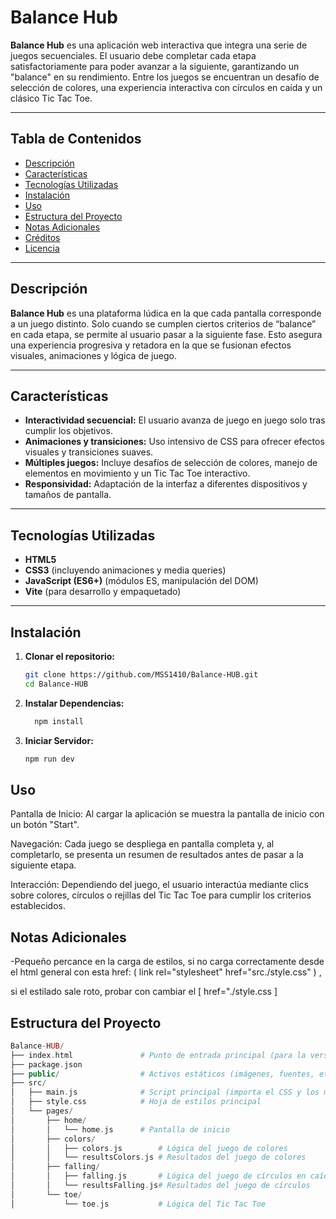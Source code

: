 # Balance Hub

**Balance Hub** es una aplicación web interactiva que integra una serie de juegos secuenciales. El usuario debe completar cada etapa satisfactoriamente para poder avanzar a la siguiente, garantizando un "balance" en su rendimiento. Entre los juegos se encuentran un desafío de selección de colores, una experiencia interactiva con círculos en caída y un clásico Tic Tac Toe.

---

## Tabla de Contenidos

- [Descripción](#descripción)
- [Características](#características)
- [Tecnologías Utilizadas](#tecnologías-utilizadas)
- [Instalación](#instalación)
- [Uso](#uso)
- [Estructura del Proyecto](#estructura-del-proyecto)
- [Notas Adicionales](#notas-adicionales)
- [Créditos](#créditos)
- [Licencia](#licencia)

---

## Descripción

**Balance Hub** es una plataforma lúdica en la que cada pantalla corresponde a un juego distinto. Solo cuando se cumplen ciertos criterios de “balance” en cada etapa, se permite al usuario pasar a la siguiente fase. Esto asegura una experiencia progresiva y retadora en la que se fusionan efectos visuales, animaciones y lógica de juego.

---

## Características

- **Interactividad secuencial:** El usuario avanza de juego en juego solo tras cumplir los objetivos.
- **Animaciones y transiciones:** Uso intensivo de CSS para ofrecer efectos visuales y transiciones suaves.
- **Múltiples juegos:** Incluye desafíos de selección de colores, manejo de elementos en movimiento y un Tic Tac Toe interactivo.
- **Responsividad:** Adaptación de la interfaz a diferentes dispositivos y tamaños de pantalla.

---

## Tecnologías Utilizadas

- **HTML5**
- **CSS3** (incluyendo animaciones y media queries)
- **JavaScript (ES6+)** (módulos ES, manipulación del DOM)
- **Vite** (para desarrollo y empaquetado)

---

## Instalación

1. **Clonar el repositorio:**

   ```bash
   git clone https://github.com/MSS1410/Balance-HUB.git
   cd Balance-HUB

2. **Instalar Dependencias:**

   ```bash
     npm install
   
4. **Iniciar Servidor:**
   
   ```bash
   npm run dev

   
## Uso

Pantalla de Inicio: Al cargar la aplicación se muestra la pantalla de inicio con un botón "Start".

Navegación: Cada juego se despliega en pantalla completa y, al completarlo, se presenta un resumen de resultados antes de pasar a la siguiente etapa.

Interacción: Dependiendo del juego, el usuario interactúa mediante clics sobre colores, círculos o rejillas del Tic Tac Toe para cumplir los criterios establecidos.


## Notas Adicionales

-Pequeño percance en la carga de estilos, si no carga correctamente desde el html general con esta href:
 ( link rel="stylesheet" href="src./style.css" ) ,
 
 si el estilado sale roto, probar con cambiar el [ href="./style.css ]



## Estructura del Proyecto

```php  
Balance-HUB/
├── index.html               # Punto de entrada principal (para la versión de desarrollo o como plantilla)
├── package.json
├── public/                  # Activos estáticos (imágenes, fuentes, etc.)
├── src/
│   ├── main.js              # Script principal (importa el CSS y los módulos de juego)
│   ├── style.css            # Hoja de estilos principal
│   └── pages/
│       ├── home/
│       │   └── home.js      # Pantalla de inicio
│       ├── colors/
│       │   ├── colors.js        # Lógica del juego de colores
│       │   └── resultsColors.js # Resultados del juego de colores
│       ├── falling/
│       │   ├── falling.js       # Lógica del juego de círculos en caída
│       │   └── resultsFalling.js# Resultados del juego de círculos
│       └── toe/
│           └── toe.js           # Lógica del Tic Tac Toe




